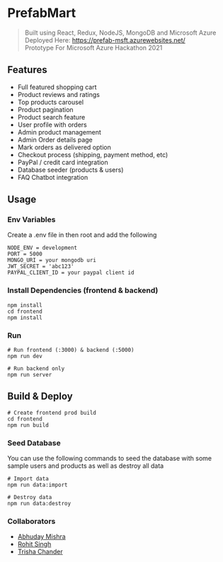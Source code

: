 # PrefabMart

> Built using React, Redux, NodeJS, MongoDB and Microsoft Azure <br/>
> Deployed Here: https://prefab-msft.azurewebsites.net/ <br/>
> Prototype For Microsoft Azure Hackathon 2021

## Features

- Full featured shopping cart
- Product reviews and ratings
- Top products carousel
- Product pagination
- Product search feature
- User profile with orders
- Admin product management
- Admin Order details page
- Mark orders as delivered option
- Checkout process (shipping, payment method, etc)
- PayPal / credit card integration
- Database seeder (products & users)
- FAQ Chatbot integration


## Usage

### Env Variables

Create a .env file in then root and add the following

```
NODE_ENV = development
PORT = 5000
MONGO_URI = your mongodb uri
JWT_SECRET = 'abc123'
PAYPAL_CLIENT_ID = your paypal client id
```

### Install Dependencies (frontend & backend)

```
npm install
cd frontend
npm install
```

### Run

```
# Run frontend (:3000) & backend (:5000)
npm run dev

# Run backend only
npm run server
```

## Build & Deploy

```
# Create frontend prod build
cd frontend
npm run build
```

### Seed Database

You can use the following commands to seed the database with some sample users and products as well as destroy all data

```
# Import data
npm run data:import

# Destroy data
npm run data:destroy
```

### Collaborators
- [Abhuday Mishra](https://www.linkedin.com/in/abhudaym/)
- [Rohit Singh](https://www.linkedin.com/in/rohit-singh-717b50118/)
- [Trisha Chander](https://www.linkedin.com/in/trisha-chander-46433019b/)
